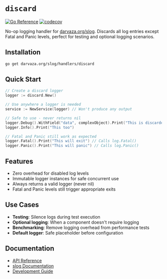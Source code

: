 # `discard`

[![Go Reference][godoc-badge]][godoc]
[![codecov][codecov-badge]][codecov]

[godoc]: https://pkg.go.dev/darvaza.org/slog/handlers/discard
[godoc-badge]: https://pkg.go.dev/badge/darvaza.org/slog/handlers/discard.svg
[codecov]: https://codecov.io/gh/darvaza-proxy/slog
[codecov-badge]: https://codecov.io/github/darvaza-proxy/slog/graph/badge.svg?flag=discard

No-op logging handler for
[darvaza.org/slog](https://github.com/darvaza-proxy/slog).
Discards all log entries except Fatal and Panic levels, perfect for testing and
optional logging scenarios.

## Installation

```bash
go get darvaza.org/slog/handlers/discard
```

## Quick Start

```go
// Create a discard logger
logger := discard.New()

// Use anywhere a logger is needed
service := NewService(logger) // Won't produce any output

// Safe to use - never returns nil
logger.Debug().WithField("data", complexObject).Print("This is discarded")
logger.Info().Print("This too")

// Fatal and Panic still work as expected
logger.Fatal().Print("This will exit") // Calls log.Fatal()
logger.Panic().Print("This will panic") // Calls log.Panic()
```

## Features

- Zero overhead for disabled log levels
- Immutable logger instances for safe concurrent use
- Always returns a valid logger (never nil)
- Fatal and Panic levels still trigger appropriate exits

## Use Cases

- **Testing**: Silence logs during test execution
- **Optional logging**: When a component doesn't require logging
- **Benchmarking**: Remove logging overhead from performance tests
- **Default logger**: Safe placeholder before configuration

## Documentation

- [API Reference](https://pkg.go.dev/darvaza.org/slog/handlers/discard)
- [slog Documentation](https://github.com/darvaza-proxy/slog)
- [Development Guide](AGENT.md)
